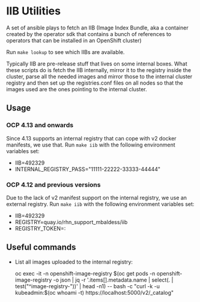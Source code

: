 # IIB Utilities

A set of ansible plays to fetch an IIB (Image Index Bundle, aka a container created by the operator sdk
that contains a bunch of references to operators that can be installed in an OpenShift cluster)

Run `make lookup` to see which IIBs are available.

Typically IIB are pre-release stuff that lives on some internal boxes. What these scripts do is fetch
the IIB internally, mirror it to the registry inside the cluster, parse all the needed images and mirror
those to the internal cluster registry and then set up the registries.conf files on all nodes so
that the images used are the ones pointing to the internal cluster.

## Usage

### OCP 4.13 and onwards

Since 4.13 supports an internal registry that can cope with v2 docker manifests, we
use that. Run `make iib` with the following environment variables set:

* IIB=492329
* INTERNAL_REGISTRY_PASS="11111-22222-33333-44444"

### OCP 4.12 and previous versions

Due to the lack of v2 manifest support on the internal registry, we use an external
registry. Run `make iib` with the following environment variables set:

* IIB=492329
* REGISTRY=quay.io/rhn_support_mbaldess/iib
* REGISTRY_TOKEN=<username>:<token>


## Useful commands

* List all images uploaded to the internal registry:

    oc exec -it -n openshift-image-registry $(oc get pods -n openshift-image-registry -o json | jq -r '.items[].metadata.name | select(. | test("^image-registry-"))' | head -n1) -- bash -c "curl -k -u kubeadmin:$(oc whoami -t) https://localhost:5000/v2/_catalog"


